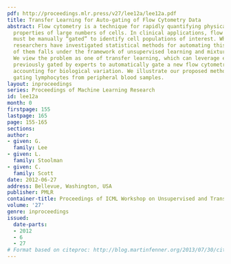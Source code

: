 ```yaml
---
pdf: http://proceedings.mlr.press/v27/lee12a/lee12a.pdf
title: Transfer Learning for Auto-gating of Flow Cytometry Data
abstract: Flow cytometry is a technique for rapidly quantifying physical and chemical
  properties of large numbers of cells. In clinical applications, flow cytometry data
  must be manually “gated” to identify cell populations of interest. While several
  researchers have investigated statistical methods for automating this process, most
  of them falls under the framework of unsupervised learning and mixture model fitting.
  We view the problem as one of transfer learning, which can leverage existing datasets
  previously gated by experts to automatically gate a new flow cytometry dataset while
  accounting for biological variation. We illustrate our proposed method by automatically
  gating lymphocytes from peripheral blood samples.
layout: inproceedings
series: Proceedings of Machine Learning Research
id: lee12a
month: 0
firstpage: 155
lastpage: 165
page: 155-165
sections: 
author:
- given: G.
  family: Lee
- given: L.
  family: Stoolman
- given: C.
  family: Scott
date: 2012-06-27
address: Bellevue, Washington, USA
publisher: PMLR
container-title: Proceedings of ICML Workshop on Unsupervised and Transfer Learning
volume: '27'
genre: inproceedings
issued:
  date-parts:
  - 2012
  - 6
  - 27
# Format based on citeproc: http://blog.martinfenner.org/2013/07/30/citeproc-yaml-for-bibliographies/
---
```

